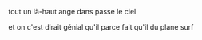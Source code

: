tout un là-haut ange dans passe le ciel

et on c'est dirait génial qu'il parce fait qu'il du plane surf 